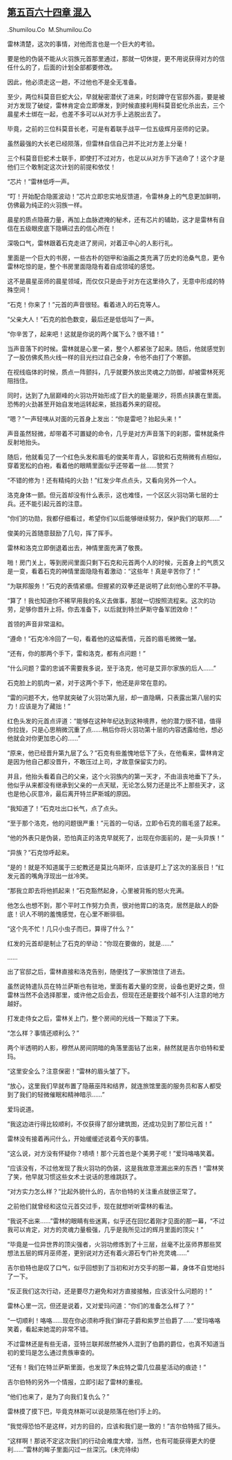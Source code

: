 ## [第五百六十四章 混入](https://www.xxbiquge.com/11_11222/8958842.html)


  .Shumilou.Co  M.Shumilou.Co

  雷林清楚，这次的事情，对他而言也是一个巨大的考验。

  要是他的伪装不能从火羽族元首那里通过，那就一切休提，更不用说获得对方的信任什么的了，后面的计划全部都要修改。

  因此，他必须走这一趟，不过他也不是全无准备。

  至少，两位科莫音巨蛇大公，早就秘密潜伏了进来，时刻蹲守在官邸外面，要是被对方发现了破绽，雷林肯定会立即爆发，到时候直接利用科莫音蛇化杀出去，三个晨星术士绑在一起，也差不多可以从对方手上逃脱出去了。

  毕竟，之前的三位科莫音长老，可是有着联手战平一位五级辉月巫师的记录。

  虽然最强的大长老已经陨落，但雷林自信自己并不比对方差上分毫！

  三个科莫音巨蛇术士联手，即使打不过对方，也足以从对方手下逃命了！这个才是他们三个敢制定这次计划的前提和依仗！

  “芯片！”雷林低呼一声。

  “叮！开始配合隐匿波动！”芯片立即忠实地反馈道，令雷林身上的气息更加鲜明，仿佛最为纯正的火羽族一样。

  晨星的质点隐蔽力量，再加上血脉遮掩的秘术，还有芯片的辅助，这才是雷林有自信在五级眼皮底下隐瞒过去的信心所在！

  深吸口气，雷林跟着石克走进了房间，对着正中心的人影行礼。

  里面是一个巨大的书房，一些古朴的铠甲和油画之类充满了历史的沧桑气息，更令雷林吃惊的是，整个书房里面隐隐有着自成领域的感觉。

  这不是晨星巫师的晨星领域，而仅仅只是由于对方在这里待久了，无意中形成的特殊空间！

  “石克！你来了！”元首的声音很轻。看着进入的石克等人。

  “父亲大人！”石克的脸色数变，最后还是低低叫了一声。

  “你辛苦了，起来吧！这就是你说的两个属下么？很不错！”

  当声音落下的时候。雷林就是心里一紧，整个人都紧张了起来。随后，他就感觉到了一股仿佛炙热火线一样的目光扫过自己全身，令他不由打了个寒颤。

  在视线临体的时候，质点一阵颤抖，几乎就要外放出灵魂之力防御，却被雷林死死阻挡住。

  同时，达到了九层巅峰的火羽功开始形成了巨大的能量潮汐，将质点挟裹在里面。恐怖的火劲甚至开始自发地运转起来，抵挡着外来的窥视。

  “嗯？”一声轻咦从对面的元首身上发出：“你是雷吧？抬起头来！”

  声音虽然轻微，却带着不可置疑的命令，几乎是对方声音落下的刹那，雷林就条件反射地抬头。

  随后，他就看见了一个红色头发和眉毛的俊美年青人，容貌和石克稍微有点相似，穿着宽松的白袍，看着他的眼睛里面似乎还带着一丝……赞赏？

  “不错的修为！还有精纯的火劲！”红发少年点点头，又看向另外一个人。

  洛克身体一颤。但元首却没有什么表示，这也难怪，一个区区火羽功第七层的士兵。还不能引起元首的注意。

  “你们的功勋，我都仔细看过，希望你们以后能够继续努力，保护我们的联邦……”

  俊美的元首随意鼓励了几句，挥了挥手。

  雷林和洛克立即倒退着出去，神情里面充满了敬畏。

  啪！房门关上，等到房间里面只剩下石克和元首两个人的时候，元首身上的气质又是一变，看着石克的神情里面隐隐有着激动：“这些年！真是辛苦你了！”

  “为联邦服务！”石克的表情紧绷。但握紧的双拳还是说明了此刻他心里的不平静。

  “算了！我也知道你不稀罕用我的名义去做事，那就一切按照流程来。这次的功劳，足够你晋升上将。你去准备下，以后就到特兰萨斯守备军团效命！”

  首领的声音非常温和。

  “遵命！”石克冷冷回了一句，看着他的这幅表情，元首的眉毛微微一皱。

  “还有，你的那两个手下，雷和洛克，都有点问题！”

  “什么问题？雷的忠诚不需要我多说，至于洛克，他可是艾菲尔家族的后人……”

  石克脸上的肌肉一紧，对于这两个手下，他还是非常在意的。

  “雷的问题不大，他早就突破了火羽功第九层，却一直隐瞒，只表露出第八层的实力！应该是为了藏拙！”

  红色头发的元首点评道：“能够在这种年纪达到这种境界，他的潜力很不错，值得你拉拢，只是心思稍微沉重了点……稍后你将火羽功第十层的内容透露给他，想必他就会对你更加忠心的……”

  “原来，他已经晋升第九层了么？”石克有些羞愧地低下了头，在他看来，雷林肯定是因为他自己都没晋升，不敢压过上司，才故意保留实力的。

  并且，他抬头看着自己的父亲，这个火羽族内的第一天才，不由沮丧地垂下了头，他似乎从来都没有继承到父亲的一点天赋，无论怎么努力还是比不上那些天才，这也是他心灰意冷，最后离开特兰萨斯城的原因。

  “我知道了！”石克吐出口长气，点了点头。

  “至于那个洛克，他的问题很严重！”元首的一句话，立即令石克的眉毛竖了起来。

  “他的外表只是伪装，恐怕真正的洛克早就死了，出现在你面前的，是一头异族！”

  “异族？”石克惊呼起来。

  “是的！就是不知道属于三蛇教还是莫比乌斯环，应该是盯上了这次的圣辰日！”红发元首的嘴角浮现出一丝冷笑。

  “那我立即去将他抓起来！”石克豁然起身，心里被背叛的怒火充满。

  他怎么也想不到，那个平时工作努力负责，很对他胃口的洛克，居然是敌人的卧底！识人不明的羞愧感觉，在心里不断徘徊。

  “这个先不忙！几只小虫子而已，算得了什么？”

  红发的元首却是制止了石克的举动：“你现在要做的，就是……”

  ……

  出了官邸之后，雷林直接和洛克告别，随便找了一家旅馆住了进去。

  虽然说特遣队员在特兰萨斯也有驻地，里面有着大量的空房，设备也更好之类，但雷林当然不会选择那里，或许他之后会去，但现在还是要找个越不引人注意的地方越好。

  打发走侍女之后，雷林关上门，整个房间的光线一下黯淡了下来。

  “怎么样？事情还顺利么？”

  两个半透明的人影，穆然从房间阴暗的角落里面钻了出来，赫然就是吉尔伯特和爱玛。

  “这里安全么？注意保密！”雷林的眉头皱了下。

  “放心，这里我们早就布置了隐蔽巫阵和结界，就连旅馆里面的服务员和客人都受到了我们的轻微催眠和精神暗示……”

  爱玛说道。

  “我这边进行得比较顺利，不仅获得了部分建筑图，还成功见到了那位元首！”

  雷林没有接着再问什么，开始缓缓述说着今天的事情。

  “这么说，对方没有怀疑你？啧啧！那个元首也是个美男子呢！”爱玛咯咯笑着。

  “应该没有，不过他发现了我火羽功的伪装，这是我故意泄漏出来的东西！”雷林笑了笑，他早就习惯这些女术士说话的思维跳跃了。

  “对方实力怎么样？”比起外貌什么的，吉尔伯特的关注重点就很正常了。

  之前他们就曾经和这位元首交过手，现在就想听听雷林的看法。

  “我说不出来……”雷林的眼睛有些迷离，似乎还在回忆着刚才见面的那一幕，“不过我可以肯定，对方的灵魂力量极强，几乎是我所见过的辉月里面的顶尖！”

  “毕竟是一位异世界的顶尖强者，火羽功修炼到了十三层，丝毫不比巫师界那些冥想法五层的辉月巫师差，更别说对方还有着火源石专门补充灵魂……”

  吉尔伯特也是叹了口气，似乎回想到了当初和对方交手的那一幕，身体不自觉地抖了一下。

  “反正我们这次行动，还是要尽力避免和对方直接接触，应该没什么问题的！”

  雷林心里一沉，但还是说着，又对爱玛问道：“你们的准备怎么样了？”

  “一切顺利！咯咯……现在你必须称呼我们鲜花子爵和紫罗兰伯爵了……”爱玛咯咯笑着，看起来她混的非常不错。

  不过雷林还是有些无语，亚特兰联邦居然被外人混到了伯爵的爵位，也真不知道当初的爱玛是怎么通过贵族审查的。

  “还有！我们在特兰萨斯里面，也发现了朱庇特之雷几位晨星活动的痕迹！”

  吉尔伯特的另外一个情报，立即引起了雷林的重视。

  “他们也来了，是为了向我们复仇么？”

  雷林摸了摸下巴，毕竟克林斯可以说是陨落在他们手上的。

  “我觉得恐怕不是这样，对方的目的，应该和我们是一致的！”吉尔伯特摇了摇头。

  “这样啊！那说不定这次我们的行动会难度大增，当然，也有可能获得更大的便利……”雷林的眸子里面闪过一丝深沉。(未完待续)

  
